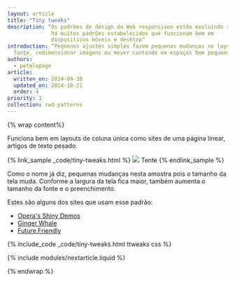 ```yaml
---
layout: article
title: "Tiny tweaks"
description: “Os padrões de design da Web responsivos estão evoluindo rapidamente, mas
              há muitos padrões estabelecidos que funcionam bem em
              dispositivos móveis e desktop"
introduction: “Pequenos ajustes simples fazem pequenas mudanças no layout, como ajustar o tamanho da
  fonte, redimensionar imagens ou mover conteúdo em espaços bem pequenos.  "
authors:
  - petelepage
article:
  written_on: 2014-04-30
  updated_on: 2014-10-21
  order: 4
priority: 1
collection: rwd-patterns
---
```


{% wrap content%}

Funciona bem em layouts de coluna única como sites de uma página linear, artigos
de texto pesado.

{% link_sample _code/tiny-tweaks.html %}
  <img src="imgs/tiny-tweaks.svg">
  Tente
{% endlink_sample %}

Como o nome já diz, pequenas mudanças nesta amostra pois o tamanho da tela muda.
Conforme a largura da tela fica maior, também aumenta o tamanho da fonte e o preenchimento.

Estes são alguns dos sites que usam esse padrão:

 * [Opera's Shiny Demos](http://shinydemos.com/)
 * [Ginger Whale](http://gingerwhale.com/)
 * [Future Friendly](http://futurefriendlyweb.com/)

{% include_code _code/tiny-tweaks.html ttweaks css %}

{% include modules/nextarticle.liquid %}

{% endwrap %}
